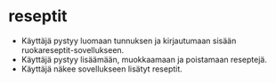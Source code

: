 # reseptit

* Käyttäjä pystyy luomaan tunnuksen ja kirjautumaan sisään ruokareseptit-sovellukseen.
* Käyttäjä pystyy lisäämään, muokkaamaan ja poistamaan reseptejä. 
* Käyttäjä näkee sovellukseen lisätyt reseptit.
